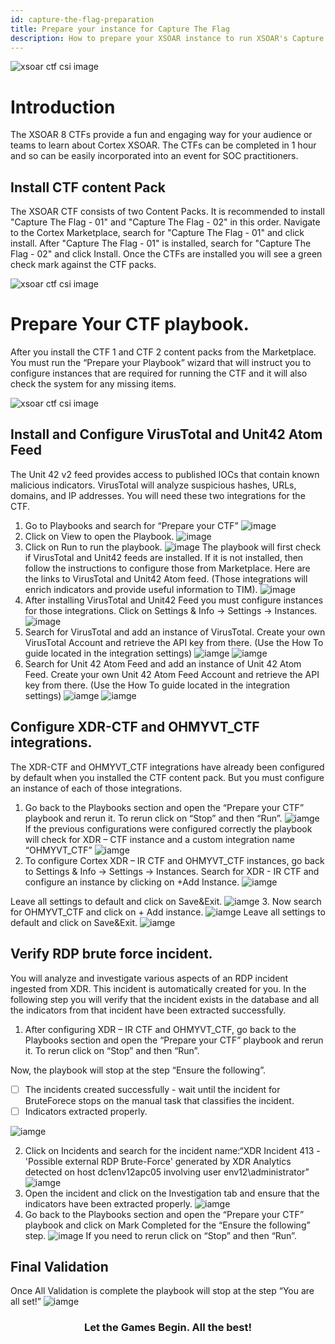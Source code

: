 ```yaml
---
id: capture-the-flag-preparation
title: Prepare your instance for Capture The Flag
description: How to prepare your XSOAR instance to run XSOAR's Capture The Flag challenge.
---
```

![ xsoar ctf csi image](../../../docs/doc_imgs/reference/CaptureTheFlag/ctfcsiimage.jpg)

# Introduction
The XSOAR 8 CTFs provide a fun and engaging way for your audience or teams to learn about Cortex XSOAR.
The CTFs can be completed in 1 hour and so can be easily incorporated into an event for SOC practitioners. 


## Install CTF content Pack

The XSOAR CTF consists of two Content Packs. 
It is recommended to install "Capture The Flag - 01" and "Capture The Flag - 02" in this order. 
Navigate to the Cortex Marketplace, search for "Capture The Flag - 01" and click install. After "Capture The Flag - 01" is installed, search for "Capture The Flag - 02" and click Install. Once the CTFs are installed you will see a green check mark against the CTF packs. 
 

![ xsoar ctf csi image](../../../docs/doc_imgs/reference/CaptureTheFlag/marketplace_search_for_ctf.png)

# Prepare Your CTF playbook.
After you install the CTF 1 and CTF 2 content packs from the Marketplace. 
You must run the “Prepare your Playbook” wizard that will instruct you to configure instances that are required for 
running the CTF and it will also check the system for any missing items.

![ xsoar ctf csi image](../../../docs/doc_imgs/reference/CaptureTheFlag/marketplace_search_for_ctf.png)


## Install and Configure VirusTotal and Unit42 Atom Feed
The Unit 42 v2 feed provides access to published IOCs that contain known malicious indicators. 
VirusTotal will analyze suspicious hashes, URLs, domains, and IP addresses. You will need these two integrations for the CTF.
1. Go to Playbooks and search for “Prepare your CTF”
![image](../../../docs/doc_imgs/reference/CaptureTheFlag/image6.png)
2. Click on View to open the Playbook.
![image](../../../docs/doc_imgs/reference/CaptureTheFlag/image9.png)
3. Click on Run to run the playbook.
![image](../../../docs/doc_imgs/reference/CaptureTheFlag/image8.png)
The playbook will first check if VirusTotal and Unit42 feeds are installed. If it is not installed, then follow the instructions to configure those from Marketplace. Here are the links to VirusTotal and Unit42 Atom feed. (Those integrations will enrich indicators and provide useful information to TIM).
![image](../../../docs/doc_imgs/reference/CaptureTheFlag/image11.png)
4. After installing VirusTotal and Unit42 Feed you must configure instances for those integrations. Click on Settings & Info -> Settings -> Instances.
![image](../../../docs/doc_imgs/reference/CaptureTheFlag/image10.png)
5. Search for VirusTotal and add an instance of VirusTotal. Create your own VirusTotal Account and retrieve the API key from there. (Use the How To guide located in the integration settings)
![iamge](../../../docs/doc_imgs/reference/CaptureTheFlag/image13.png)
![iamge](../../../docs/doc_imgs/reference/CaptureTheFlag/image12.png)
6. Search for Unit 42 Atom Feed and add an instance of Unit 42 Atom Feed. Create your own Unit 42 Atom Feed Account and retrieve the API key from there. (Use the How To guide located in the integration settings)
![iamge](../../../docs/doc_imgs/reference/CaptureTheFlag/image16.png)
![iamge](../../../docs/doc_imgs/reference/CaptureTheFlag/image14.png)


## Configure XDR-CTF and OHMYVT_CTF integrations.
The XDR-CTF and OHMYVT_CTF integrations have already been configured by default when you installed the CTF content pack. But you must configure an instance of each of those integrations. 
1. Go back to the Playbooks section and open the “Prepare your CTF” playbook and rerun it. To rerun click on “Stop” and then “Run”.
![iamge](../../../docs/doc_imgs/reference/CaptureTheFlag/image15.png)
    If the previous configurations were configured correctly the playbook will check for XDR – CTF instance and a custom integration name “OHMYVT_CTF”
![iamge](../../../docs/doc_imgs/reference/CaptureTheFlag/image18.png)
2. To configure Cortex XDR – IR CTF and OHMYVT_CTF instances, go back to Settings & Info -> Settings -> Instances.
Search for XDR - IR CTF and configure an instance by clicking on +Add Instance.
![iamge](../../../docs/doc_imgs/reference/CaptureTheFlag/image19.png)

Leave all settings to default and click on Save&Exit.
![iamge](../../../docs/doc_imgs/reference/CaptureTheFlag/image20.png)
3. Now search for OHMYVT_CTF and click on + Add instance.
![iamge](../../../docs/doc_imgs/reference/CaptureTheFlag/image21.png)
Leave all settings to default and click on Save&Exit.
![iamge](../../../docs/doc_imgs/reference/CaptureTheFlag/image22.png)


## Verify RDP brute force incident.

You will analyze and investigate various aspects of an RDP incident ingested from XDR. This incident is automatically created for you. In the following step you will verify that the incident exists in the database and all the indicators from that incident have been extracted successfully.  
1. After configuring XDR – IR CTF and OHMYVT_CTF, go back to the Playbooks section and open the “Prepare your CTF” playbook and rerun it. 
To rerun click on “Stop” and then “Run”. 

Now, the playbook will stop at the step “Ensure the following”.

-[ ] The incidents created successfully - wait until the incident for BruteForece stops on the manual task that classifies the incident.
-[ ] Indicators extracted properly.

![iamge](../../../docs/doc_imgs/reference/CaptureTheFlag/image23.png)

2. Click on Incidents and search for the incident name:“XDR Incident 413 - 'Possible external RDP Brute-Force' generated by XDR Analytics detected on host dc1env12apc05 involving user env12\administrator”
![iamge](../../../docs/doc_imgs/reference/CaptureTheFlag/image24.png)
3. Open the incident and click on the Investigation tab and ensure that the indicators have been extracted properly. 
![iamge](../../../docs/doc_imgs/reference/CaptureTheFlag/image1.png)
4. Go back to the Playbooks section and open the “Prepare your CTF” playbook and click on Mark Completed for the “Ensure the following” step.
![image](../../../docs/doc_imgs/reference/CaptureTheFlag/image2.png)
If you need to rerun click on “Stop” and then “Run”.


## Final Validation

Once All Validation is complete the playbook will stop at the step “You are all set!” 
![iamge](../../../docs/doc_imgs/reference/CaptureTheFlag/image3.png)

### <center>Let the Games Begin. All the best!</center>
